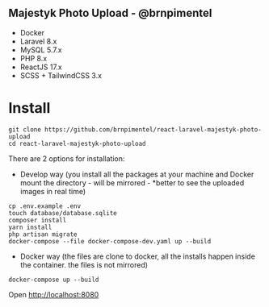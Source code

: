 ## Majestyk Photo Upload - @brnpimentel

- Docker
- Laravel 8.x
- MySQL 5.7.x
- PHP 8.x 
- ReactJS 17.x
- SCSS + TailwindCSS 3.x


# Install


```
git clone https://github.com/brnpimentel/react-laravel-majestyk-photo-upload
cd react-laravel-majestyk-photo-upload
```

There are 2 options for installation:

- Develop way  (you install all the packages at your machine and Docker mount the directory - will be mirrored - *better to see the uploaded images in real time)

```
cp .env.example .env
touch database/database.sqlite
composer install
yarn install
php artisan migrate
docker-compose --file docker-compose-dev.yaml up --build 
```

- Docker way (the files are clone to docker, all the installs happen inside the container. the files is not mirrored)
```
docker-compose up --build
```

Open [http://localhost:8080](http://localhost:8080)